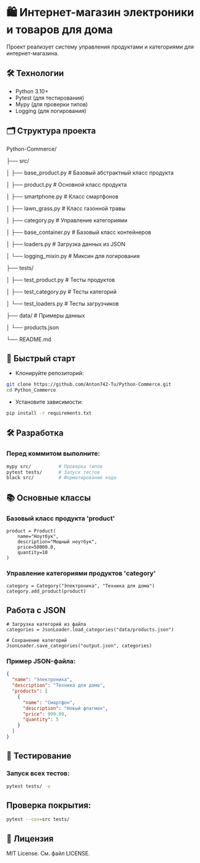 # 🛍️ Интернет-магазин электроники и товаров для дома

Проект реализует систему управления продуктами и категориями для интернет-магазина.

## 🛠 Технологии
- Python 3.10+
- Pytest (для тестирования)
- Mypy (для проверки типов)
- Logging (для логирования)

## 🗂 Структура проекта
Python-Commerce/

├── src/

│ ├── base_product.py # Базовый абстрактный класс продукта

│ ├── product.py # Основной класс продукта

│ ├── smartphone.py # Класс смартфонов

│ ├── lawn_grass.py # Класс газонной травы

│ ├── category.py # Управление категориями

│ ├── base_container.py # Базовый класс контейнеров

│ ├── loaders.py # Загрузка данных из JSON

│ └── logging_mixin.py # Миксин для логирования

├── tests/

│ ├── test_product.py # Тесты продуктов

│ ├── test_category.py # Тесты категорий

│ └── test_loaders.py # Тесты загрузчиков

├── data/ # Примеры данных

│ └── products.json

└── README.md

## 🚀 Быстрый старт

 - Клонируйте репозиторий:
```bash
git clone https://github.com/Anton742-Tu/Python-Commerce.git
cd Python_Commerce
```
 - Установите зависимости:
```bash
pip install -r requirements.txt
```
## 🛠 Разработка

### Перед коммитом выполните:
```bash
mypy src/          # Проверка типов
pytest tests/      # Запуск тестов
black src/         # Форматирование кода
```
## 📚 Основные классы
### Базовый класс продукта 'product'
```
product = Product(
    name="Ноутбук", 
    description="Мощный ноутбук", 
    price=50000.0, 
    quantity=10
)
```
### Управление категориями продуктов 'category'
```
category = Category("Электроника", "Техника для дома")
category.add_product(product)
```
## Работа с JSON
```
# Загрузка категорий из файла
categories = JsonLoader.load_categories("data/products.json")

# Сохранение категорий
JsonLoader.save_categories("output.json", categories)
```
### Пример JSON-файла:
```json
{
  "name": "Электроника",
  "description": "Техника для дома",
  "products": [
    {
      "name": "Смартфон",
      "description": "Новый флагман",
      "price": 999.99,
      "quantity": 5
    }
  ]
}
```
## 🧪 Тестирование
### Запуск всех тестов:
```bash
pytest tests/ -v
```
## Проверка покрытия:
```bash
pytest --cov=src tests/
```
## 📝 Лицензия
MIT License. См. файл LICENSE.
